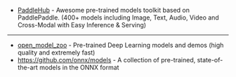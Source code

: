 - [PaddleHub](https://github.com/PaddlePaddle/PaddleHub) - Awesome pre-trained models toolkit based on PaddlePaddle. (400+ models including Image, Text, Audio, Video and Cross-Modal with Easy Inference & Serving)

---


- [open_model_zoo](https://github.com/openvinotoolkit/open_model_zoo) - Pre-trained Deep Learning models and demos (high quality and extremely fast)
- https://github.com/onnx/models - A collection of pre-trained, state-of-the-art models in the ONNX format
